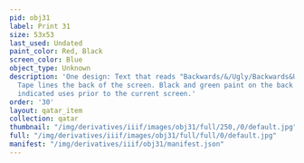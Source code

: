 ```yaml
---
pid: obj31
label: Print 31
size: 53x53
last_used: Undated
paint_color: Red, Black
screen_color: Blue
object_type: Unknown
description: 'One design: Text that reads "Backwards/&/Ugly/Backwards&Ugly/dwid/dwod".
  Tape lines the back of the screen. Black and green paint on the back of the frame
  indicated uses prior to the current screen.'
order: '30'
layout: qatar_item
collection: qatar
thumbnail: "/img/derivatives/iiif/images/obj31/full/250,/0/default.jpg"
full: "/img/derivatives/iiif/images/obj31/full/full/0/default.jpg"
manifest: "/img/derivatives/iiif/obj31/manifest.json"
---
```

